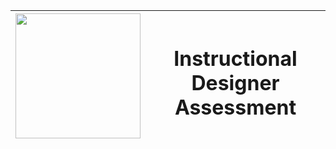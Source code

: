 | <img src="https://gist.githubusercontent.com/sonylnagale/062b13463394c162fe4fb7227b1a0675/raw/c0798c35ab0315db9611c66b85b1250f5f38011c/skills-gap.png" width="200px"/> | <h1>Instructional Designer Assessment</h1> |
|---|---|
